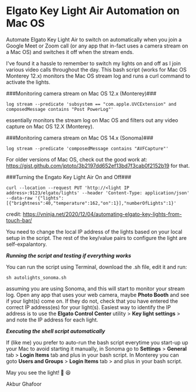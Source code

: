 # Elgato Key Light Air Automation on Mac OS
Automate Elgato Key Light Air to switch on automatically when you join a Google Meet or Zoom call (or any app that in-fact uses a camera stream on a Mac OS) and switches it off when the stream ends.

I've found it a hassle to remember to switch my lights on and off as I join various video calls throughout the day.  This bash script (works for Mac OS Monterey 12.x) monitors the Mac OS stream log and runs a curl command to activate the lights.

###Monitoring camera stream on Mac OS 12.x (Monterey)###

`log stream --predicate 'subsystem == "com.apple.UVCExtension" and composedMessage contains "Post PowerLog"'`

essentially monitors the stream log on Mac OS and filters out any video capture on Mac OS 12.X (Monterey).

###Monitoring camera stream on Mac OS 14.x (Sonoma)###

`log stream --predicate 'composedMessage contains "AVFCapture"'`

For older versions of Mac OS, check out the good work at: https://gist.github.com/jptoto/3b2197dd652ef13bd7f3cab0f2152b19 for that.

###Turning the Engato Key Light Air On and Off###

`curl --location --request PUT 'http://<light IP address>:9123/elgato/lights' --header 'Content-Type: application/json' --data-raw '{"lights":[{"brightness":40,"temperature":162,"on":1}],"numberOfLights":1}'` 
  
credit: https://vninja.net/2020/12/04/automating-elgato-key-lights-from-touch-bar/

You need to change the local IP address of the lights based on your local setup in the script.  The rest of the key/value pairs to configure the light are self-expalantory.

_**Running the script and testing if everything works**_

You can run the script using Terminal, download the .sh file, edit it and run:

`sh autolights_sonoma.sh`

assuming you are using Sonoma, and this will start to monitor your stream log.  Open any app that uses your web camera, maybe **Photo Booth** and see if your light(s) come on.  If they do not, check that you have entered the correct IP address(es) for your light(s).  Easiest way to identify the IP address is to use the **Elgato Control Center** utility > **Key light settings** > and note the IP address for each light.

**_Executing the shell script automatically_**

If (like me) you prefer to auto-run the bash script everytime you start-up up your Mac to avoid starting it manually, in Sonoma go to **Settings** > **General** tab > **Login Items** tab and plus in your bash script.  In Monterey you can goto **Users and Groups** > **Login Items** tab > and plus in your bash script.

May you see the light! 🔦 😆

Akbur Ghafoor
